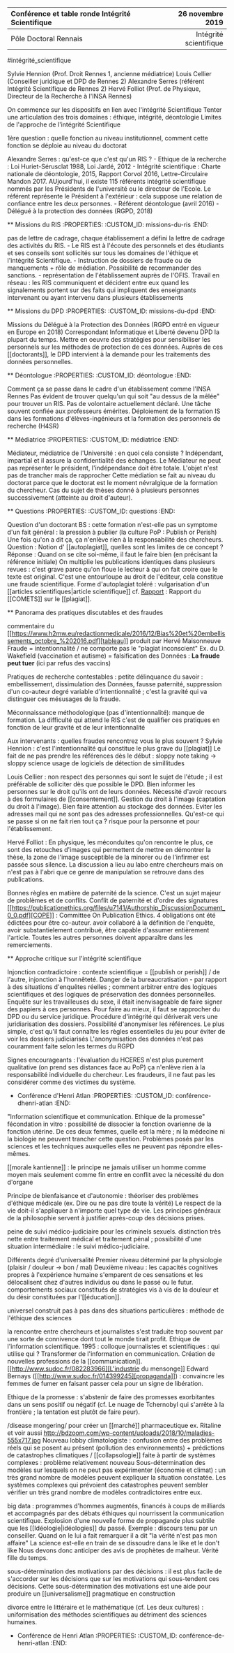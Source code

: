 Conférence et table ronde Intégrité Scientifique   | 26 novembre 2019   
:-----------------------|--------------------:
Pôle Doctoral Rennais                      |             Intégrité scientifique

#intégrité_scientifique 

Sylvie Hennion (Prof. Droit Rennes 1, ancienne médiatrice) Louis Cellier
(Conseiller juridique et DPD de Rennes 2) Alexandre Serres (référent
Intégrité Scientifique de Rennes 2) Hervé Folliot (Prof. de Physique,
Directeur de la Recherche à l'INSA Rennes)

On commence sur les dispositifs en lien avec l'intégrité Scientifique
Tenter une articulation des trois domaines : éthique, intégrité,
déontologie Limites de l'approche de l'intégrité Scientifique

1ère question : quelle fonction au niveau institutionnel, comment cette
fonction se déploie au niveau du doctorat

Alexandre Serres : qu'est-ce que c'est qu'un RIS ? - Ethique de la
recherche : Loi Huriet-Sérusclat 1988, Loi Jardé, 2012 - Intégrité
scientifique : Charte nationale de déontologie, 2015, Rapport Corvol
2016, Lettre-Circulaire Mandon 2017. AUjourd'hui, il existe 115
référents intégrité scientifique nommés par les Présidents de
l'université ou le directeur de l'Ecole. Le référent représente le
Président à l'extérieur : cela suppose une relation de confiance entre
les deux personnes. - Référent déontologue (avril 2016) - Délégué à la
protection des données (RGPD, 2018)

** Missions du RIS
   :PROPERTIES:
   :CUSTOM_ID: missions-du-ris
   :END:

pas de lettre de cadrage, chaque établissement a défini la lettre de
cadrage des activités du RIS. - Le RIS est à l'écoute des personnels et
des étudiants et ses conseils sont sollicités sur tous les domaines de
l'éthique et l'intégrité Scientifique. - Instruction de dossiers de
fraude ou de manquements + rôle de médiation. Possibilité de recommander
des sanctions. - représentation de l'établissement auprès de l'OFIS.
Travail en réseau : les RIS communiquent et décident entre eux quand les
signalements portent sur des faits qui impliquent des enseignants
intervenant ou ayant intervenu dans plusieurs établissements

** Missions du DPD
   :PROPERTIES:
   :CUSTOM_ID: missions-du-dpd
   :END:

Missions du Délégué à la Protection des Données (RGPD entré en vigueur
en Europe en 2018) Correspondant Informatique et Liberté devenu DPD la
plupart du temps. Mettre en oeuvre des stratégies pour sensibiliser les
personnels sur les méthodes de protection de ces données. Auprès de ces
[[doctorants]], le DPD intervient à la demande pour les traitements des
données personnelles.

** Déontologue
   :PROPERTIES:
   :CUSTOM_ID: déontologue
   :END:

Comment ça se passe dans le cadre d'un établissement comme l'INSA Rennes
Pas évident de trouver quelqu'un qui soit "au dessus de la mêlée" pour
trouver un RIS. Pas de volontaire actuellement déclaré. Une tâche
souvent confiée aux professeurs émérites. Déploiement de la formation IS
dans les formations d'élèves-ingénieurs et la formation des personnels
de recherche (H4SR)

** Médiatrice
   :PROPERTIES:
   :CUSTOM_ID: médiatrice
   :END:

Médiateur, médiatrice de l'Université : en quoi cela consiste ?
Indépendant, impartial et il assure la confidentialité des échanges. Le
Médiateur ne peut pas représenter le président, l'indépendance doit être
totale. L'objet n'est pas de trancher mais de rapprocher Cette médiation
se fait au niveau du doctorat parce que le doctorat est le moment
névralgique de la formation du chercheur. Cas du sujet de thèses donné à
plusieurs personnes successivement (atteinte au droit d'auteur).

** Questions
   :PROPERTIES:
   :CUSTOM_ID: questions
   :END:

Question d'un doctorant BS : cette formation n'est-elle pas un symptome
d'un fait général : la pression à publier (la culture PoP : Publish or
Perish) Une fois qu'on a dit ça, ça n'enlève rien à la responsabilité
des chercheurs. Question : Notion d' [[autoplagiat]], quelles sont les
limites de ce concept ? 
Réponse : Quand on se cite soi-même, il faut le faire bien
(en précisant la référence initiale) On multiplie les publications
identiques dans plusieurs revues : c'est grave parce qu'on floue le
lecteur à qui on fait croire que le texte est original. C'est une
entourloupe au droit de l'éditeur, cela constitue une fraude
scientifique. Forme d'autoplagiat toléré : vulgarisation d'un [[articles scientifiques|article scientifique]]
cf. [Rapport](https://www.cnrs.fr/comets/IMG/pdf/avis_2017-34-3.pdf) : Rapport du
[[COMETS]] sur le [[plagiat]].

** Panorama des pratiques discutables et des fraudes

commentaire du
[[https://www.h2mw.eu/redactionmedicale/2016/12/Bias%20et%20embellissements_octobre_%202016.pdf][tableau]]
produit par Hervé Maisonneuve Fraude = intentionnalité / ne comporte pas
le "plagiat inconscient" Ex. du D. Wakefield (vaccination et autisme) =
falsification des Données : **La fraude peut tuer** (ici par refus des
vaccins)

Pratiques de recherche contestables : petite délinquance du savoir :
embellissement, dissimulation des Données, fausse paternité, suppression
d'un co-auteur degré variable d'intentionnalité ; c'est la gravité qui
va distinguer ces mésusages de la fraude.

Méconnaissance méthodologique (pas d'intentionnalité): manque de
formation. La difficulté qui attend le RIS c'est de qualifier ces
pratiques en fonction de leur gravité et de leur intentionnalité

Aux intervenants : quelles fraudes rencontrez vous le plus souvent ?
Sylvie Hennion : c'est l'intentionnalité qui constitue le plus grave du [[plagiat]] Le fait de ne pas prendre les références dès le début : sloppy
note taking -> sloppy science usage de logiciels de détection de
simillitudes

Louis Cellier : non respect des personnes qui sont le sujet de l'étude ;
il est préférable de solliciter dès que possible le DPD. Bien informer
les personnes sur le droit qu'ils ont de leurs données. Nécessité
d'avoir recours à des formulaires de [[consentement]]. Gestion du droit à
l'image (captation du droit à l'image). Bien faire attention au stockage
des données. Eviter les adresses mail qui ne sont pas des adresses
professionnelles. Qu'est-ce qui se passe si on ne fait rien tout ça ?
risque pour la personne et pour l'établissement.

Hervé Folliot : En physique, les méconduites qu'on rencontre le plus, ce
sont des retouches d'images qui permettent de mettre en démontrer la
thèse, la zone de l'image susceptible de la minorer ou de l'infirmer est
passée sous silence. La discussion a lieu au labo entre chercheurs mais
on n'est pas à l'abri que ce genre de manipulation se retrouve dans des
publications.

Bonnes règles en matière de paternité de la science. C'est un sujet
majeur de problèmes et de conflits. Conflit de paternité et d'ordre des
signatures
[[https://publicationethics.org/files/u7141/Authorship_DiscussionDocument_0_0.pdf][COPE]]
: Committee On Publication Ethics. 4 obligations ont été édictées pour
être co-auteur. avoir collaboré à la définition de l'enquête, avoir
substantielement contribué, être capable d'assumer entièrement
l'article. Toutes les autres personnes doivent apparaître dans les
remerciements.

** Approche critique sur l'intégrité scientifique


Injonction contradictoire : contexte scientifique = [[publish or perish]] / de l'autre,
injonction à l'honnêteté. Danger de la bureaucratisation - par rapport à
des situations d'enquêtes réelles ; comment arbitrer entre des logiques
scientifiques et des logiques de préservation des données personnelles.
Enquête sur les travailleuses du sexe, il était inenvisageable de faire
signer des papiers à ces personnes. Pour faire au mieux, il faut se
rapprocher du DPD ou du service juridique. Procédure d'intégrité qui
dériverait vers une juridiarisation des dossiers. Possibilité
d'anonymiser les références. Le plus simple, c'est qu'il faut connaître
les règles essentielles du jeu pour éviter de voir les dossiers
judiciarisés L'anonymisation des données n'est pas couramment faite
selon les termes du RGPD

Signes encourageants : l'évaluation du HCERES n'est plus purement
qualitative (on prend ses distances face au PoP) ça n'enlève rien à la
responsabilité individuelle du chercheur. Les fraudeurs, il ne faut pas
les considérer comme des victimes du système.

* Conférence d'Henri Atlan
  :PROPERTIES:
  :CUSTOM_ID: conférence-dhenri-atlan
  :END:

"Information scientifique et communication. Ethique de la promesse"
fécondation in vitro : possibilité de dissocier la fonction ovarienne de
la fonction utérine. De ces deux femmes, quelle est la mère ; ni la
médecine ni la biologie ne peuvent trancher cette question. Problèmes
posés par les sciences et les techniques auxquelles elles ne peuvent pas
répondre elles-mêmes.

[[morale kantienne]] : le principe ne jamais utiliser un homme comme moyen
mais seulement comme fin entre en conflit avec la nécessité du don
d'organe

Principe de bienfaisance et d'autonomie : théoriser des problèmes
d'éthique médicale (ex. Dire ou ne pas dire toute la vérité) Le respect
de la vie doit-il s'appliquer à n'importe quel type de vie. Les
principes généraux de la philosophie servent à justifier après-coup des
décisions prises.

peine de suivi médico-judiciaire pour les criminels sexuels. distinction
très nette entre traitement médical et traitement pénal ; possibilité
d'une situation intermédiaire : le suivi médico-judiciaire.

Différents degré d'universalité Premier niveau déterminé par la
physiologie (plaisir / douleur -> bon / mal) Deuxième niveau : les
capacités cognitives propres à l'expérience humaine s'emparent de ces
sensations et les délocalisent chez d'autres individus ou dans le passé
ou le futur. comportements sociaux constitués de stratégies vis à vis de
la douleur et du désir constituées par l'[[éducation]].

universel construit pas à pas dans des situations particulières :
méthode de l'éthique des sciences

la rencontre entre chercheurs et journalistes s'est traduite trop
souvent par une sorte de connivence dont tout le monde tirait profit.
Ethique de l'information scientifique. 1995 : colloque journalistes et
scientifiques : qui utilise qui ? Transformer de l'information en
communication. Création de nouvelles professions de la [[communication]].
[[http://www.sudoc.fr/082283966][L'industrie du mensonge]] Edward
Bernays ([[http://www.sudoc.fr/014399245][propaganda]]) : convaincre les
femmes de fumer en faisant passer cela pour un signe de libération.

Ethique de la promesse : s'abstenir de faire des promesses exorbitantes
dans un sens positif ou négatif (cf. Le nuage de Tchernobyl qui s'arrête
à la frontière ; la tentation est plutôt de faire peur).

/disease mongering/ pour créer un [[marché]] pharmaceutique ex. Ritaline et
voir aussi
http://bdzoom.com/wp-content/uploads/2018/10/maladies-555x717.jpg
Nouveau lobby climatologiste : confusion entre des problèmes réels qui
se posent au présent (pollution des environnements) + prédictions de
catastrophes climatiques / [[collapsologie]] faite à partir de systèmes
complexes : problème relativement nouveau Sous-détermination des modèles
sur lesquels on ne peut pas expérimenter (économie et climat) : un très
grand nombre de modèles peuvent expliquer la situation constatée. Les
systèmes complexes qui prévoient des catastrophes peuvent sembler
vérifier un très grand nombre de modèles contradictoires entre eux.

big data : programmes d'hommes augmentés, financés à coups de milliards
et accompagnés par des débats éthiques qui nourrissent la communication
scientifique. Explosion d'une nouvelle forme de propagande plus subtile
que les [[Idéologie|idéologies]] du passé. Exemple : discours tenu par un conseiller.
Quand on le lui a fait remarquer il a dit "la vérité n'est pas mon
affaire" La science est-elle en train de se dissoudre dans le like et le
don't like Nous devons donc anticiper des avis de prophètes de malheur.
Vérité fille du temps.

sous-détermination des motivations par des décisions : il est plus
facile de s'accorder sur les décisions que sur les motivations qui
sous-tendent ces décisions. Cette sous-détermination des motivations est
une aide pour produire un [[universalisme]] pragmatique en construction

divorce entre le littéraire et le mathématique (cf. Les deux cultures) :
uniformisation des méthodes scientifiques au détriment des sciences
humaines.

* Conférence de Henri Atlan
  :PROPERTIES:
  :CUSTOM_ID: conférence-de-henri-atlan
  :END:
